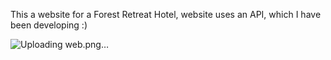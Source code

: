 This a website for a Forest Retreat Hotel, website uses an API, which I have been developing :)


![Uploading web.png…]()
